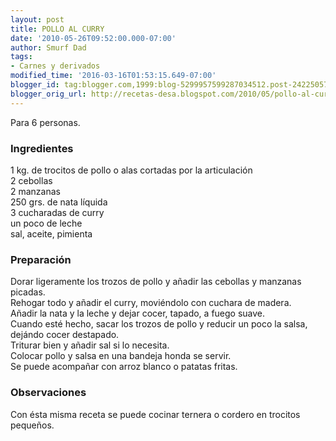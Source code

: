 ```yaml
---
layout: post
title: POLLO AL CURRY
date: '2010-05-26T09:52:00.000-07:00'
author: Smurf Dad
tags:
- Carnes y derivados
modified_time: '2016-03-16T01:53:15.649-07:00'
blogger_id: tag:blogger.com,1999:blog-5299957599287034512.post-2422505720841294537
blogger_orig_url: http://recetas-desa.blogspot.com/2010/05/pollo-al-curry.html
---
```


Para 6 personas.<br /><h3>Ingredientes</h3>1 kg. de trocitos de pollo o alas cortadas por la articulación<br />2 cebollas<br />2 manzanas<br />250 grs. de nata líquida<br />3 cucharadas de curry<br />un poco de leche<br />sal, aceite, pimienta<br /><h3>Preparación</h3>Dorar ligeramente los trozos de pollo y añadir las cebollas y manzanas picadas.<br />Rehogar todo y añadir el curry, moviéndolo con cuchara de madera.<br />Añadir la nata y la leche y dejar cocer, tapado, a fuego suave.<br />Cuando esté hecho, sacar los trozos de pollo y reducir un poco la salsa, dejándo cocer destapado.<br />Triturar bien y añadir sal si lo necesita.<br />Colocar pollo y salsa en una bandeja honda se servir.<br />Se puede acompañar con arroz blanco o patatas fritas.<br /><h3>Observaciones</h3>Con ésta misma receta se puede cocinar ternera o cordero en trocitos pequeños.